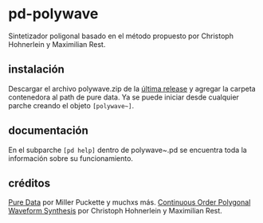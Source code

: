 # pd-polywave
Sintetizador poligonal basado en el método propuesto por Christoph Hohnerlein y Maximilian Rest.


## instalación
Descargar el archivo polywave.zip de la [última release](https://github.com/teaecetyrannis/pd-polywave/releases/) y agregar la carpeta contenedora al path de pure data. Ya se puede iniciar desde cualquier parche creando el objeto `[polywave~]`.


## documentación
En el subparche `[pd help]` dentro de polywave~.pd se encuentra toda la información sobre su funcionamiento.


## créditos
[Pure Data](https://github.com/pure-data/pure-data) por Miller Puckette y muchxs más.
[Continuous Order Polygonal Waveform Synthesis](https://quod.lib.umich.edu/cgi/p/pod/dod-idx/continuous-order-polygonalwaveform-synthesis.pdf?c=icmc;idno=bbp2372.2016.104;format=pdf) por Christoph Hohnerlein y Maximilian Rest.
